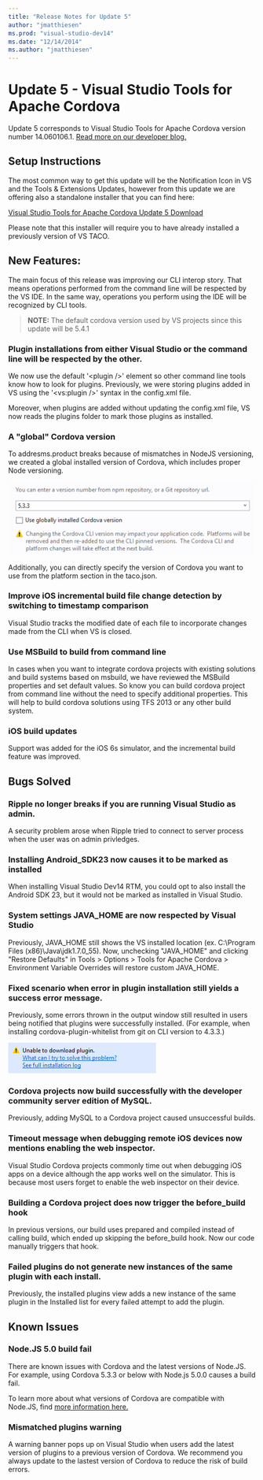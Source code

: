 ```yaml
---
title: "Release Notes for Update 5"
author: "jmatthiesen"
ms.prod: "visual-studio-dev14"
ms.date: "12/14/2014"
ms.author: "jmatthiesen"
---
```


# <strong>Update 5 - Visual Studio Tools for Apache Cordova</strong>
Update 5 corresponds to Visual Studio Tools for Apache Cordova version number 14.060106.1. [Read more on our developer blog.](http://microsoft.github.io/vstacoblog/2016/01/13/annoucing-update-5.html)

## Setup Instructions
The most common way to get this update will be the Notification Icon in VS and the Tools & Extensions Updates,
however from this update we are offering also a standalone installer that you can find here:

[Visual Studio Tools for Apache Cordova Update 5 Download](http://go.microsoft.com/fwlink/?LinkId=715516)

Please note that this installer will require you to have already installed a previously version of VS TACO.

## New Features:

The main focus of this release was improving our CLI interop story.  That means operations performed from the command line will be respected by the VS IDE. In the same way, operations you perform using the IDE will be recognized by CLI tools.

> **NOTE:** The default cordova version used by VS projects since this update will be 5.4.1

### Plugin installations from either Visual Studio or the command line will be respected by the other. 

We now use the default  '&lt;plugin /&gt;' element so other command line tools know how to look for plugins. Previously, we were storing plugins added in VS using the '&lt;vs:plugin /&gt;' syntax in the config.xml file. 

Moreover, when plugins are added without updating the config.xml file, VS now reads the plugins folder to mark those plugins as installed. 

### A "global" Cordova version

To addresms.product breaks because of mismatches in NodeJS versioning, we created a global installed version of Cordova, which includes proper Node versioning. 

![Global Cordova Version](media/release-update-5/global-cdva-version.png)

Additionally, you can directly specify the version of Cordova you want to use from the platform section in the taco.json.

### Improve iOS incremental build file change detection by switching to timestamp comparison

Visual Studio tracks the modified date of each file to incorporate changes made from the CLI when VS is closed.

### Use MSBuild to build from command line

In cases when you want to integrate cordova projects with existing solutions and build systems based on msbuild, we have reviewed the MSBuild properties and set default values. So know you can build cordova project from command line without the need to specify additional properties. This will help to build cordova solutions using TFS 2013 or any other build system.

### iOS build updates
Support was added for the iOS 6s simulator, and the incremental build feature was improved.

## Bugs Solved

### Ripple no longer breaks if you are running Visual Studio as admin.

A security problem arose when Ripple tried to connect to server process when the user was on admin privledges. 
 
### Installing Android_SDK23 now causes it to be marked as installed

When installing Visual Studio Dev14 RTM, you could opt to also install the Android SDK 23, but it would not be marked as installed in Visual Studio.

### System settings JAVA_HOME are now respected by Visual Studio

Previously, JAVA_HOME still shows the VS installed location (ex. C:\Program Files (x86)\Java\jdk1.7.0_55). Now, unchecking "JAVA_HOME" and clicking "Restore Defaults" in Tools > Options > Tools for Apache Cordova > Environment Variable Overrides will restore custom JAVA_HOME.
 
### Fixed scenario when error in plugin installation still yields a success error message.

Previously, some errors thrown in the output window still resulted in users being notified that plugins were successfully installed. (For example, when installing cordova-plugin-whitelist from git on CLI version to 4.3.3.)

![plugin install error](media/release-update-5/plugin-error.png)

### Cordova projects now build successfully with the developer community server edition of MySQL.

Previously, adding MySQL to a Cordova project caused unsuccessful builds.

### Timeout message when debugging remote iOS devices now mentions enabling the web inspector. 

Visual Studio Cordova projects commonly time out when debugging iOS apps on a device although the app works well on the simulator. This is because most users forget to enable the web inspector on their device.

### Building a Cordova project does now trigger the before_build hook

In previous versions, our build uses prepared and compiled instead of calling build, which ended up skipping the before_build hook. Now our code manually triggers that hook.

### Failed plugins do not generate new instances of the same plugin with each install.

Previously, the installed plugins view adds a new instance of the same plugin in the Installed list for every failed attempt to add the plugin.

## Known Issues

### Node.JS 5.0 build fail

There are known issues with Cordova and the latest versions of Node.JS. For example, using Cordova 5.3.3 or below with Node.js 5.0.0 causes a build fail. 

To learn more about what versions of Cordova are compatible with Node.JS, find [more information here.](../known-issues/known-issues-general.md)

### Mismatched plugins warning

A warning banner pops up on Visual Studio when users add the latest version of plugins to a previous version of Cordova. We recommend you always update to the lastest version of Cordova to reduce the risk of build errors. 
